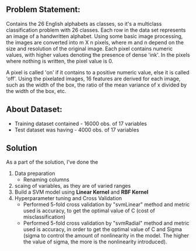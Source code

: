 ## Problem Statement:

Contains the 26 English alphabets as classes, so it's a multiclass classification problem with 26 classes. Each row in the data set represents an image of a handwritten alphabet. Using some basic image processing, the images are converted into m X n pixels, where m and n depend on the size and resolution of the original image. Each pixel contains numeric values, with higher values denoting the presence of dense 'ink'. In the pixels where nothing is written, the pixel value is 0.

A pixel is called 'on' if it contains to a positive numeric value, else it is called 'off'. Using the pixelated images, 16 features are derived for each image, such as the width of the box, the ratio of the mean variance of x divided by the width of the box, etc.  


## About Dataset:

* Training dataset contained - 16000 obs. of 17 variables
* Test dataset was having - 4000 obs. of 17 variables

## Solution

As a part of the solution, I've done the

1. Data preparation
	- Renaming columns
2. scaing of variables, as they are of varied ranges
3. Build a SVM model using **Linear Kernel** and **RBF Kernel**
4. Hyperparameter tuning and Cross Validation
	- Performed 5-fold cross validation by "svmLinear" method and metric used is accuracy, to get the optimal value of C (cost of misclassification)
	- Performed 5-fold cross validation by "svmRadial" method and metric used is accuracy,  in order to get the optimal value of C and Sigma (sigma to control the amount of nonlinearity in the model. The higher the value of sigma, the more is the nonlinearity introduced).
